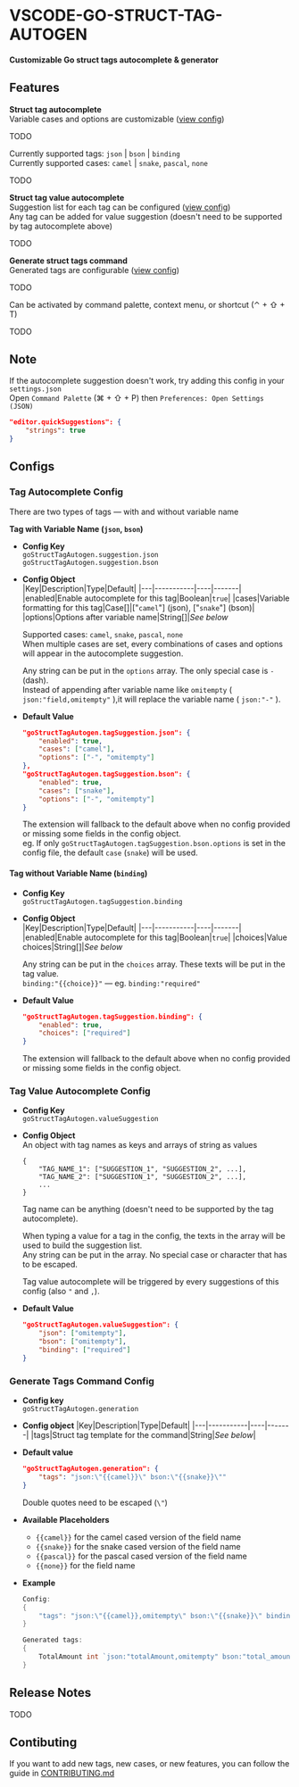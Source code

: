 # VSCODE-GO-STRUCT-TAG-AUTOGEN

#### Customizable Go struct tags autocomplete & generator

## Features

**Struct tag autocomplete**  
Variable cases and options are customizable ([view config](#tag-autocomplete-config))  

TODO

Currently supported tags: `json` | `bson` | `binding`  
Currently supported cases: `camel` | `snake`, `pascal`, `none`

TODO

**Struct tag value autocomplete**  
Suggestion list for each tag can be configured ([view config](#tag-value-autocomplete-config))  
Any tag can be added for value suggestion (doesn't need to be supported by tag autocomplete above)

TODO


**Generate struct tags command**  
Generated tags are configurable ([view config](#generate-tags-command-config))  

TODO

Can be activated by command palette, context menu, or shortcut (⌃ + ⇧ + T)

TODO

## Note
If the autocomplete suggestion doesn't work, try adding this config in your `settings.json`  
Open `Command Palette` (⌘ + ⇧ + P) then `Preferences: Open Settings (JSON)`

```json
"editor.quickSuggestions": {
    "strings": true
}
```

## Configs
### **Tag Autocomplete Config**
There are two types of tags — with and without variable name  

**Tag with Variable Name (`json`, `bson`)**
- **Config Key**  
    `goStructTagAutogen.suggestion.json`  
    `goStructTagAutogen.suggestion.bson`
- **Config Object**  
    |Key|Description|Type|Default|
    |---|-----------|----|-------|
    |enabled|Enable autocomplete for this tag|Boolean|`true`|
    |cases|Variable formatting for this tag|Case[]|["`camel`"] (json), ["`snake`"] (bson)|
    |options|Options after variable name|String[]|*See below*

    Supported cases: `camel`, `snake`, `pascal`, `none`  
    When multiple cases are set, every combinations of cases and options will appear in the autocomplete suggestion.

    Any string can be put in the `options` array. The only special case is `-` (dash).  
    Instead of appending after variable name like `omitempty` ( `json:"field,omitempty"` ),it will replace the variable name ( `json:"-"` ).
- **Default Value**
    ```json
    "goStructTagAutogen.tagSuggestion.json": {
        "enabled": true,
        "cases": ["camel"],
        "options": ["-", "omitempty"]
    },
    "goStructTagAutogen.tagSuggestion.bson": {
        "enabled": true,
        "cases": ["snake"],
        "options": ["-", "omitempty"]
    }
    ```
    The extension will fallback to the default above when no config provided or missing some fields in the config object.  
    eg. If only `goStructTagAutogen.tagSuggestion.bson.options` is set in the config file, the default `case` (`snake`) will be used.

#### **Tag without Variable Name (`binding`)**
- **Config Key**  
    `goStructTagAutogen.tagSuggestion.binding`  
- **Config Object**  
    |Key|Description|Type|Default|
    |---|-----------|----|-------|
    |enabled|Enable autocomplete for this tag|Boolean|`true`|
    |choices|Value choices|String[]|*See below*

    Any string can be put in the `choices` array. These texts will be put in the tag value.  
    `binding:"{{choice}}"` — eg. `binding:"required"`
- **Default Value**
    ```json
    "goStructTagAutogen.tagSuggestion.binding": {
        "enabled": true,
        "choices": ["required"]
    }
    ```
    The extension will fallback to the default above when no config provided or missing some fields in the config object.

### **Tag Value Autocomplete Config**
- **Config Key**  
    `goStructTagAutogen.valueSuggestion`
- **Config Object**  
    An object with tag names as keys and arrays of string as values  
    ```
    {
        "TAG_NAME_1": ["SUGGESTION_1", "SUGGESTION_2", ...],
        "TAG_NAME_2": ["SUGGESTION_1", "SUGGESTION_2", ...],
        ...
    }
    ```
    Tag name can be anything (doesn't need to be supported by the tag autocomplete).

    When typing a value for a tag in the config, the texts in the array will be used to build the suggestion list.  
    Any string can be put in the array. No special case or character that has to be escaped.    

    Tag value autocomplete will be triggered by every suggestions of this config (also `"` and `,`).

- **Default Value**
    ```json
    "goStructTagAutogen.valueSuggestion": {
        "json": ["omitempty"],
        "bson": ["omitempty"],
        "binding": ["required"]
    }
    ```

### **Generate Tags Command Config**
- **Config key**  
    `goStructTagAutogen.generation`  
- **Config object**
    |Key|Description|Type|Default|
    |---|-----------|----|-------|
    |tags|Struct tag template for the command|String|*See below*|
    
- **Default value**
    ```json
    "goStructTagAutogen.generation": {
        "tags": "json:\"{{camel}}\" bson:\"{{snake}}\""
    }
    ```
    Double quotes need to be escaped (`\"`)
- **Available Placeholders**
    - `{{camel}}`  for the camel cased version of the field name
    - `{{snake}}` for the snake cased version of the field name
    - `{{pascal}}` for the pascal cased version of the field name
    - `{{none}}` for the field name
- **Example**
    ```go
    Config:
    {
        "tags": "json:\"{{camel}},omitempty\" bson:\"{{snake}}\" binding:\"required,gte=10\""
    }

    Generated tags:
    {
        TotalAmount int `json:"totalAmount,omitempty" bson:"total_amount" binding:"required,gte=10"`
    }
    ```

## Release Notes

TODO

## Contibuting

If you want to add new tags, new cases, or new features, you can follow the guide in [CONTRIBUTING.md](CONTRIBUTING.md)
